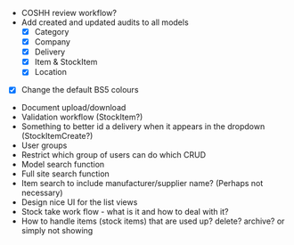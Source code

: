 - COSHH review workflow?
- Add created and updated audits to all models
  - [X] Category
  - [X] Company
  - [X] Delivery
  - [X] Item & StockItem
  - [X] Location

- [X] Change the default BS5 colours
- Document upload/download
- Validation workflow (StockItem?)
- Something to better id a delivery when it appears in the dropdown (StockItemCreate?)
- User groups
- Restrict which group of users can do which CRUD
- Model search function
- Full site search function
- Item search to include manufacturer/supplier name? (Perhaps not necessary)
- Design nice UI for the list views
- Stock take work flow - what is it and how to deal with it?
- How to handle items (stock items) that are used up? delete? archive? or simply not showing